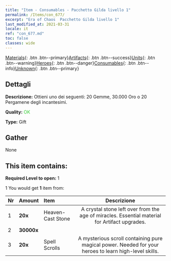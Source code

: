 ```yaml
---
title: "Item - Consumables - Pacchetto Gilda livello 1"
permalink: /Items/con_677/
excerpt: "Era of Chaos  Pacchetto Gilda livello 1"
last_modified_at: 2021-03-31
locale: it
ref: "con_677.md"
toc: false
classes: wide
---
```

 [Materials](/it/Items/){: .btn .btn--primary}[Artifacts](/it/Items/Artifacts/){: .btn .btn--success}[Units](/it/Items/Units/){: .btn .btn--warning}[Heroes](/it/Items/Heroes/){: .btn .btn--danger}[Consumables](/it/Items/Consumables/){: .btn .btn--info}[Unknown](/it/Items/Unknown/){: .btn .btn--primary}

## Dettagli
 **Descrizione:** Ottieni uno dei seguenti: 20 Gemme, 30.000 Oro o 20 Pergamene degli incantesimi.

 **Quality:** <span style="color: #32CD32">OK</span>

 **Type:** Gift

## Gather

  None

## This item contains:

 **Required Level to open:** 1

 1 You would get **1** item  from:

  | Nr | Amount |     Item    | Descrizione |
  |:---|:-------|:------------|:-----------:|
  | 1 |  **20x** | Heaven-Cast Stone | A crystal stone left over from the age of miracles. Essential material for Artifact upgrades.  | 
  | 2 |  **30000x** | <i class="fas fa-coins"/> |  | 
  | 3 |  **20x** | Spell Scrolls | A mysterious scroll containing pure magical power. Needed for your heroes to learn high-level skills.  | 
